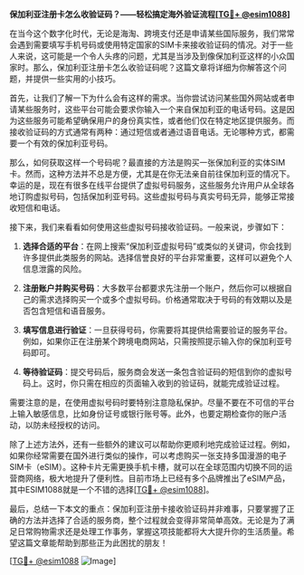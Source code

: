 **保加利亚注册卡怎么收验证码？——轻松搞定海外验证流程[[TG💪+ @esim1088](https://t.me/s/esim1088)]**

在当今这个数字化时代，无论是海淘、跨境支付还是申请某些国际服务，我们常常会遇到需要填写手机号码或使用特定国家的SIM卡来接收验证码的情况。对于一些人来说，这可能是一个令人头疼的问题，尤其是当涉及到像保加利亚这样的小众国家时。那么，保加利亚注册卡怎么收验证码呢？这篇文章将详细为你解答这个问题，并提供一些实用的小技巧。

首先，让我们了解一下为什么会有这样的需求。当你尝试访问某些国外网站或者申请某些服务时，这些平台可能会要求你输入一个来自保加利亚的电话号码。这是因为这些服务可能希望确保用户的身份真实性，或者他们仅在特定地区提供服务。而接收验证码的方式通常有两种：通过短信或者通过语音电话。无论哪种方式，都需要一个有效的保加利亚号码。

那么，如何获取这样一个号码呢？最直接的方法是购买一张保加利亚的实体SIM卡。然而，这种方法并不总是方便，尤其是在你无法亲自前往保加利亚的情况下。幸运的是，现在有很多在线平台提供了虚拟号码服务，这些服务允许用户从全球各地订购虚拟号码，包括保加利亚号码。这些虚拟号码与真实号码无异，能够正常接收短信和电话。

接下来，我们来看看如何使用这些虚拟号码接收验证码。一般来说，步骤如下：

1. **选择合适的平台**：在网上搜索“保加利亚虚拟号码”或类似的关键词，你会找到许多提供此类服务的网站。选择信誉良好的平台非常重要，这样可以避免个人信息泄露的风险。
   
2. **注册账户并购买号码**：大多数平台都要求先注册一个账户，然后你可以根据自己的需求选择购买一个或多个虚拟号码。价格通常取决于号码的有效期以及是否包含短信和语音服务。

3. **填写信息进行验证**：一旦获得号码，你需要将其提供给需要验证的服务平台。例如，如果你正在注册某个跨境电商网站，只需按照提示输入你的保加利亚号码即可。

4. **等待验证码**：提交号码后，服务商会发送一条包含验证码的短信到你的虚拟号码上。这时，你只需在相应的页面输入收到的验证码，就能完成验证过程。

需要注意的是，在使用虚拟号码时要特别注意隐私保护。尽量不要在不可信的平台上输入敏感信息，比如身份证号或银行账号等。此外，也要定期检查你的账户活动，以防未经授权的访问。

除了上述方法外，还有一些额外的建议可以帮助你更顺利地完成验证过程。例如，如果你经常需要在国外进行类似的操作，可以考虑购买一张支持多国漫游的电子SIM卡（eSIM）。这种卡片无需更换手机卡槽，就可以在全球范围内切换不同的运营商网络，极大地提升了便利性。目前市场上已经有多个品牌推出了eSIM产品，其中ESIM1088就是一个不错的选择[[TG💪+ @esim1088](https://t.me/s/esim1088)]。

最后，总结一下本文的重点：保加利亚注册卡接收验证码并非难事，只要掌握了正确的方法并选择了合适的服务商，整个过程就会变得非常简单高效。无论是为了满足日常购物需求还是处理工作事务，掌握这项技能都将大大提升你的生活质量。希望这篇文章能帮助到那些正为此困扰的朋友！

[[TG💪+ @esim1088](https://t.me/s/esim1088) ![Image](https://i.postimg.cc/4NQfJmqS/Snipaste-2025-05-13-00-14-12.png)]